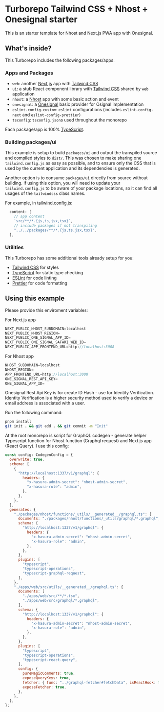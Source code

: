 # Turborepo Tailwind CSS + Nhost + Onesignal starter

This is an starter template for Nhost and Next.js PWA app with Onesignal.

## What's inside?

This Turborepo includes the following packages/apps:

### Apps and Packages

- `web`: another [Next.js](https://nextjs.org/) app with [Tailwind CSS](https://tailwindcss.com/)
- `ui`: a stub React component library with [Tailwind CSS](https://tailwindcss.com/) shared by `web` application
- `nhost`: a [Nhost](https://nhost.io/) app with some basic action and event
- `onesignal`: a [Onesignal](https://onesignal.com/) basic provider for Osignal implementation
- `eslint-config-custom`: `eslint` configurations (includes `eslint-config-next` and `eslint-config-prettier`)
- `tsconfig`: `tsconfig.json`s used throughout the monorepo

Each package/app is 100% [TypeScript](https://www.typescriptlang.org/).

### Building packages/ui

This example is setup to build `packages/ui` and output the transpiled source and compiled styles to `dist/`. This was chosen to make sharing one `tailwind.config.js` as easy as possible, and to ensure only the CSS that is used by the current application and its dependencies is generated.

Another option is to consume `packages/ui` directly from source without building. If using this option, you will need to update your `tailwind.config.js` to be aware of your package locations, so it can find all usages of the `tailwindcss` class names.

For example, in [tailwind.config.js](packages/tailwind-config/tailwind.config.js):

```js
  content: [
    // app content
    `src/**/*.{js,ts,jsx,tsx}`,
    // include packages if not transpiling
    "../../packages/**/*.{js,ts,jsx,tsx}",
  ],
```

### Utilities

This Turborepo has some additional tools already setup for you:

- [Tailwind CSS](https://tailwindcss.com/) for styles
- [TypeScript](https://www.typescriptlang.org/) for static type checking
- [ESLint](https://eslint.org/) for code linting
- [Prettier](https://prettier.io) for code formatting

## Using this example

Please provide this enviroment variables:

For Next.js app

```js
NEXT_PUBLIC_NHOST_SUBDOMAIN=localhost
NEXT_PUBLIC_NHOST_REGION=
NEXT_PUBLIC_ONE_SIGNAL_APP_ID=
NEXT_PUBLIC_ONE_SIGNAL_SAFARI_WEB_ID=
NEXT_PUBLIC_APP_FRONTEND_URL=http://localhost:3008
```

For Nhost app

```js
NHOST_SUBDOMAIN=localhost
NHOST_REGION=
APP_FRONTEND_URL=http://localhost:3008
ONE_SIGNAL_REST_API_KEY=
ONE_SIGNAL_APP_ID=
```

Onesignal Rest Api Key is for create ID Hash - use for Identity Verification. Identity Verification is a higher security method used to verify a device or email address is associated with a user.

Run the following command:

```sh
pnpm install
git init . && git add . && git commit -m "Init"
```

At the root monorepo is script for GraphQL codegen - generate helper Typescript function for Nhost function (Graphql request) and Next.js app (React Query). I use this config:

```js
const config: CodegenConfig = {
  overwrite: true,
  schema: [
    {
      "http://localhost:1337/v1/graphql": {
        headers: {
          "x-hasura-admin-secret": "nhost-admin-secret",
          "x-hasura-role": "admin",
        },
      },
    },
  ],
  generates: {
    "./packages/nhost/functions/_utils/__generated__/graphql.ts": {
      documents: "./packages/nhost/functions/_utils/graphql/*.graphql",
      schema: {
        "http://localhost:1337/v1/graphql": {
          headers: {
            "x-hasura-admin-secret": "nhost-admin-secret",
            "x-hasura-role": "admin",
          },
        },
      },
      plugins: [
        "typescript",
        "typescript-operations",
        "typescript-graphql-request",
      ],
    },
    "./apps/web/src/utils/__generated__/graphql.ts": {
      documents: [
        "./apps/web/src/**/*.tsx",
        "./apps/web/src/graphql/*.graphql",
      ],
      schema: {
        "http://localhost:1337/v1/graphql": {
          headers: {
            "x-hasura-admin-secret": "nhost-admin-secret",
            "x-hasura-role": "admin",
          },
        },
      },
      plugins: [
        "typescript",
        "typescript-operations",
        "typescript-react-query",
      ],
      config: {
        pureMagicComments: true,
        exposeQueryKeys: true,
        fetcher: { func: "../graphql-fetcher#fetchData", isReactHook: false },
        exposeFetcher: true,
      },
    },
  },
};
```
